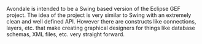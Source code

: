 Avondale is intended to be a Swing based version of the Eclipse GEF project. The idea of the project is very similar to Swing with an extremely clean and well defined API. However there are constructs like connections, layers, etc. that make creating graphical designers for things like database schemas, XML files, etc. very straight forward.